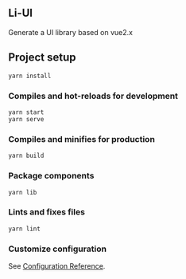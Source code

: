 ## Li-UI
Generate a UI library based on vue2.x

## Project setup

```
yarn install
```

### Compiles and hot-reloads for development
```
yarn start
yarn serve
```

### Compiles and minifies for production
```
yarn build
```
### Package components
```
yarn lib
```

### Lints and fixes files
```
yarn lint
```

### Customize configuration
See [Configuration Reference](https://cli.vuejs.org/config/).